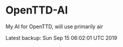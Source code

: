# OpenTTD-AI
My AI for OpenTTD, will use primarily air

Latest backup: Sun Sep 15 06:02:01 UTC 2019
